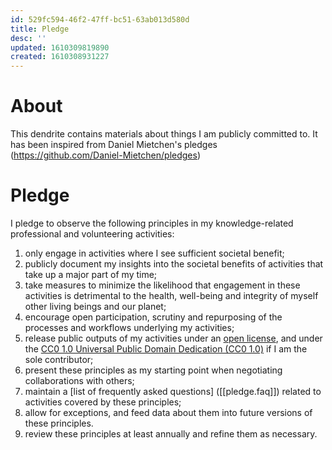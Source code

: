```yaml
---
id: 529fc594-46f2-47ff-bc51-63ab013d580d
title: Pledge
desc: ''
updated: 1610309819890
created: 1610308931227
---
```


# About

This dendrite contains materials about things I am publicly committed to. It has been inspired from Daniel Mietchen's pledges (https://github.com/Daniel-Mietchen/pledges)

# Pledge

I pledge to observe the following principles in my knowledge-related professional and volunteering activities:

1. only engage in activities where I see sufficient societal benefit;
1. publicly document my insights into the societal benefits of activities that take up a major part of my time;
1. take measures to minimize the likelihood that engagement in these activities is detrimental to the health, well-being and integrity of myself other living beings and our planet;
1. encourage open participation, scrutiny and repurposing of the processes and workflows underlying my activities;
1. release public outputs of my activities under an [open license](https://opendefinition.org/licenses/), and under the [CC0 1.0 Universal Public Domain Dedication (CC0 1.0)](https://creativecommons.org/publicdomain/zero/1.0/) if I am the sole contributor;
1. present these principles as my starting point when negotiating collaborations with others;
1. maintain a [list of frequently asked questions] ([[pledge.faq]]) related to activities covered by these principles;
1. allow for exceptions, and feed data about them into future versions of these principles.
1. review these principles at least annually and refine them as necessary.
